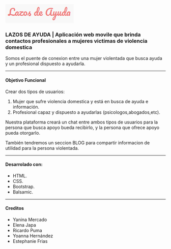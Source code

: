 ![Con titulo](assets/images/logo.png "titulo")
### LAZOS DE AYUDA | Aplicación web movile que brinda contactos profesionales a mujeres victimas de violencia domestica

Somos el puente de conexion entre una mujer violentada que busca ayuda y un profesional dispuesto a ayudarla.
___
#### Objetivo Funcional
Crear dos tipos de usuarios:
1. Mujer que sufre violencia domestica y está en busca de ayuda e información.
2. Profesional capaz y dispuesto a ayudarlas (psicologos,abogados,etc).

Nuestra plataforma creará un chat entre ambos tipos de usuarios para la persona que busca apoyo bueda recibirlo, y la persona que ofrece apoyo pueda otorgarlo.

También tendremos un seccion BLOG para compartir informacion de utilidad para la persona violentada.
___

#### Desarrolado con:
- HTML.
- CSS.
- Bootstrap.
- Balsamic.
___
#### Creditos
- Yanina Mercado
- Elena Japa
- Ricardo Puma
- Yoanna Hernández
- Estephanie Frias
